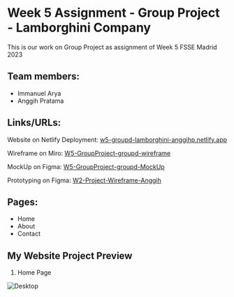 # Week 5 Assignment - Group Project - Lamborghini Company

This is our work on Group Project as assignment of Week 5
FSSE Madrid 2023

## Team members:

- Immanuel Arya
- Anggih Pratama

## Links/URLs:

Website on Netlify Deployment: [w5-groupd-lamborghini-anggihp.netlify.app](https://w5-groupd-lamborghini-anggihp.netlify.app/)

Wireframe on Miro: [W5-GroupProject-groupd-wireframe](https://miro.com/app/board/uXjVPpQ9OSU=/)

MockUp on Figma: [W5-GroupProject-groupd-MockUp](https://www.figma.com/file/MzVVRCsUrWzau8hmM8px8W/W5-GroupProject-groupd-MockUp)

Prototyping on Figma: [W2-Project-Wireframe-Anggih](https://miro.com/app/board/uXjVPuW8ogI=/#tpicker-content)

## Pages:

- Home
- About
- Contact

## My Website Project Preview

1. Home Page

![Desktop](assets/home.JPG)
